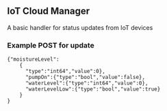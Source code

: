 ## IoT Cloud Manager

A basic handler for status updates from IoT devices

### Example POST for update</h3>
```
{"moistureLevel":
    {
      "type":"int64","value":0},
      "pumpOn":{"type":"bool","value":false},
      "waterLevel":{"type":"int64","value":0},
      "waterLevelLow":{"type":"bool","value":true}
    }
}
```
